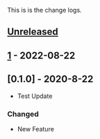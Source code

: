 This is is the change logs.

## [Unreleased]

## [1] - 2022-08-22

## [0.1.0] - 2020-8-22

-   Test Update

### Changed

-   New Feature

[Unreleased]: https://github.com/coralewh/test-actions/compare/1...HEAD

[1]: https://github.com/coralewh/test-actions/compare/0.1.0...1

